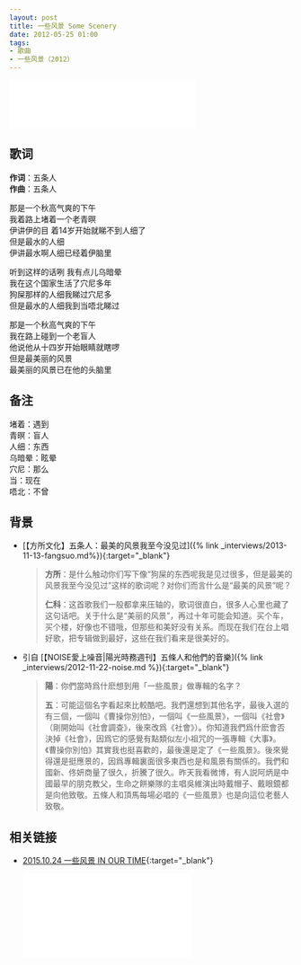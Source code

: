 ```yaml
---
layout: post
title: 一些风景 Some Scenery
date: 2012-05-25 01:00
tags:
- 歌曲
- 一些风景（2012）
---
```


<iframe frameborder="no" border="0" marginwidth="0" marginheight="0" width=330 height=86 src="//music.163.com/outchain/player?type=2&id=28587873&auto=1&height=66"></iframe>

## 歌词

**作词**：五条人  
**作曲**：五条人

那是一个秋高气爽的下午  
我着路上堵着一个老青暝  
伊讲伊的目 着14岁开始就睇不到人细了  
但是最水的人细  
伊讲最水啊人细已经着伊脑里

听到这样的话咧 我有点儿乌暗晕  
我在这个国家生活了穴尼多年  
狗屎那样的人细我睇过穴尼多  
但是最水的人细我到当唔北睇过

那是一个秋高气爽的下午  
我在路上碰到一个老盲人  
他说他从十四岁开始眼睛就瞎啰  
但是最美丽的风景  
最美丽的风景已在他的头脑里

## 备注

堵着：遇到  
青暝：盲人  
人细：东西  
乌暗晕：眩晕  
穴尼：那么  
当：现在  
唔北：不曾

## 背景

* [【方所文化】五条人：最美的风景我至今没见过]({% link _interviews/2013-11-13-fangsuo.md%}){:target="_blank"}

  > **方所**：是什么触动你们写下像“狗屎的东西呢我是见过很多，但是最美的风景我至今没见过”这样的歌词呢？对你们而言什么是“最美的风景”呢？
  >
  > **仁科**：这首歌我们一般都拿来压轴的，歌词很直白，很多人心里也藏了这句话吧。关于什么是“美丽的风景”，再过十年可能会知道。买个车，买个楼，好像也不错哦，但那些和美好没有关系。而现在我们在台上唱好歌，把专辑做到最好，这些在我们看来是很美好的。

* 引自 [【NOISE愛上噪音\|陽光時務週刊】五條人和他們的音樂]({% link _interviews/2012-11-22-noise.md %}){:target="_blank"}
  > **陽**：你們當時爲什麽想到用「一些風景」做專輯的名字？
  >
  > **五**：可能這個名字看起來比較酷吧。我們還想到其他名字，最後入選的有三個，一個叫《曹操你別怕》，一個叫《一些風景》，一個叫《社會》（剛開始叫《社會調查》，後來改爲《社會》）。你知道我們爲什麽會否決掉《社會》，因爲它的感覺有點類似左小祖咒的一張專輯《大事》。《曹操你別怕》其實我也挺喜歡的，最後還是定了《一些風景》。後來覺得還是挺應景的，因爲專輯裏面很多東西也是和風景有關係的。我們和國新、佟妍商量了很久，折騰了很久。昨天我看微博，有人説阿炳是中國最早的朋克教父，生命之餅樂隊的主唱吳維演出時戴帽子、戴眼鏡都是向他致敬。五條人和頂馬每場必唱的《一些風景》也是向這位老藝人致敬。

## 相关链接

* [2015.10.24 一些风景 IN OUR TIME](https://www.bilibili.com/video/BV1KZ4y1L7aj/){:target="_blank"}
  
  <div class="iframe-container"><iframe class="responsive-iframe" src="//player.bilibili.com/player.html?aid=372437501&bvid=BV1KZ4y1L7aj&cid=245331530&page=14" frameborder="no" allowfullscreen="true"></iframe></div>
  